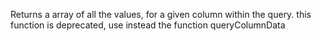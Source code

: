 Returns a array of all the values, for a given column within the query.
		this function is deprecated, use instead the function queryColumnData